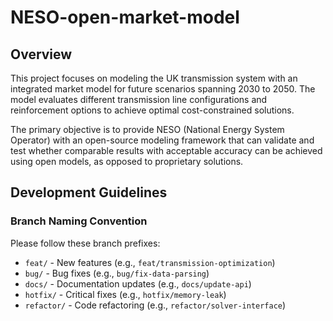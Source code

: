 # NESO-open-market-model

## Overview

This project focuses on modeling the UK transmission system with an integrated market model for future scenarios spanning 2030 to 2050. The model evaluates different transmission line configurations and reinforcement options to achieve optimal cost-constrained solutions.

The primary objective is to provide NESO (National Energy System Operator) with an open-source modeling framework that can validate and test whether comparable results with acceptable accuracy can be achieved using open models, as opposed to proprietary solutions.

## Development Guidelines

### Branch Naming Convention

Please follow these branch prefixes:

- `feat/` - New features (e.g., `feat/transmission-optimization`)
- `bug/` - Bug fixes (e.g., `bug/fix-data-parsing`)
- `docs/` - Documentation updates (e.g., `docs/update-api`)
- `hotfix/` - Critical fixes (e.g., `hotfix/memory-leak`)
- `refactor/` - Code refactoring (e.g., `refactor/solver-interface`)
